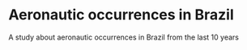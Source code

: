 # Aeronautic occurrences in Brazil
A study about aeronautic occurrences in Brazil from the last 10 years
